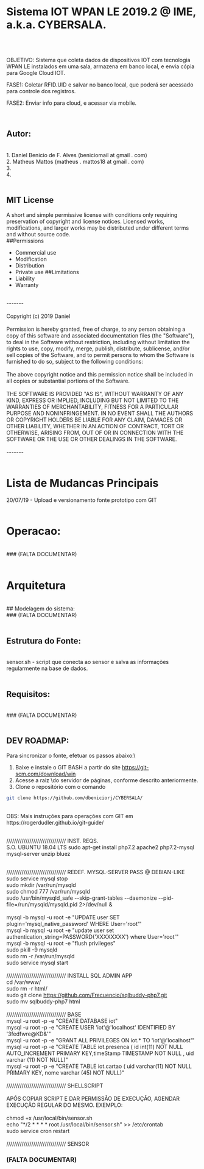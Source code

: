 # Sistema IOT WPAN LE 2019.2 @ IME, a.k.a. CYBERSALA.
<br/>
<br/>

OBJETIVO: Sistema que coleta dados de dispositivos IOT com tecnologia WPAN LE instalados em uma sala, armazena em banco local, e envia cópia para Google Cloud IOT.

FASE1: Coletar RFID.UID e salvar no banco local, que poderá ser acessado para controle dos registros.

FASE2: Enviar info para cloud, e acessar via mobile.

<br/>

## Autor: 
<br/>
1.	Daniel Benicio de F. Alves (beniciomail at gmail . com)
<br/>
2.	Matheus Mattos (matheus . mattos18 at gmail . com)
<br/>
3.
<br/>
4.
<br/>    
<br/>

## MIT License 
A short and simple permissive license with conditions only requiring preservation of copyright and license notices. Licensed works, modifications, and larger works may be distributed under different terms and without source code.
<br/>
##Permissions
+ Commercial use
+ Modification
+ Distribution
+ Private use
##Limitations
+ Liability
+ Warranty
<br/>
-------
<br/>
<br/>
Copyright (c) 2019 Daniel
<br/>
<br/>
Permission is hereby granted, free of charge, to any person obtaining a copy of this software and associated documentation files (the "Software"), to deal in the Software without restriction, including without limitation the rights to use, copy, modify, merge, publish, distribute, sublicense, and/or sell copies of the Software, and to permit persons to whom the Software is furnished to do so, subject to the following conditions:
<br/>
<br/>
The above copyright notice and this permission notice shall be included in all copies or substantial portions of the Software.
<br/>
<br/>
THE SOFTWARE IS PROVIDED "AS IS", WITHOUT WARRANTY OF ANY KIND, EXPRESS OR IMPLIED, INCLUDING BUT NOT LIMITED TO THE WARRANTIES OF MERCHANTABILITY, FITNESS FOR A PARTICULAR PURPOSE AND NONINFRINGEMENT. IN NO EVENT SHALL THE AUTHORS OR COPYRIGHT HOLDERS BE LIABLE FOR ANY CLAIM, DAMAGES OR OTHER LIABILITY, WHETHER IN AN ACTION OF CONTRACT, TORT OR OTHERWISE, ARISING FROM, OUT OF OR IN CONNECTION WITH THE SOFTWARE OR THE USE OR OTHER DEALINGS IN THE SOFTWARE.
<br/>
<br/>
-------
<br/>
<br/>

# Lista de Mudancas Principais
20/07/19 - Upload e versionamento fonte prototipo com GIT
<br/>
<br/>

# Operacao:
<br/>
### (FALTA DOCUMENTAR)
<br/>
<br/>



# Arquitetura
<br/>
## Modelagem do sistema:
<br/>
### (FALTA DOCUMENTAR)
<br/>
<br/>

## Estrutura do Fonte:
<br/>
sensor.sh     - script que conecta ao sensor e salva as informações regularmente na base de dados.
<br/>
<br/>


## Requisitos:
<br/>
### (FALTA DOCUMENTAR)
<br/>
<br/>


## DEV ROADMAP:
Para sincronizar o fonte, efetuar os passos abaixo:\
1. Baixe e instale o GIT BASH a partir do site  https://git-scm.com/download/win 
2. Acesse a raiz \do servidor de páginas, conforme descrito anteriormente.
3. Clone o repositório com o comando
```bash
git clone https://github.com/dbeniciorj/CYBERSALA/
```
<br/>    
OBS: Mais instruções para operações com GIT em https://rogerdudler.github.io/git-guide/ 
<br/>
<br/>




///////////////////////////////	INST. REQS.
<br/>
S.O. UBUNTU 18.04 LTS
sudo apt-get install php7.2 apache2 php7.2-mysql mysql-server unzip bluez
<br/>
<br/>

///////////////////////////////	REDEF. MYSQL-SERVER PASS @ DEBIAN-LIKE
<br/>
sudo service mysql stop
<br/>
sudo mkdir /var/run/mysqld
<br/>
sudo chmod 777  /var/run/mysqld
<br/>
sudo /usr/bin/mysqld_safe --skip-grant-tables --daemonize --pid-file=/run/mysqld/mysqld.pid 2>/dev/null &  
<br/>
mysql -b mysql -u root -e "UPDATE user SET plugin='mysql_native_password' WHERE User='root'"
<br/>
mysql -b mysql -u root -e "update user set authentication_string=PASSWORD('XXXXXXXX') where User='root'"
<br/>
mysql -b mysql -u root -e "flush privileges"
<br/>
sudo pkill -9 mysqld
<br/>
sudo rm -r /var/run/mysqld
<br/>
sudo service mysql start
<br/>
<br/>
/////////////////////////////// INSTALL SQL ADMIN APP
<br/>
cd /var/www/
<br/>
sudo rm -r html/
<br/>
sudo git clone https://github.com/Frecuencio/sqlbuddy-php7.git
<br/>
sudo mv sqlbuddy-php7 html
<br/>
<br/>
/////////////////////////////// BASE
<br/>
mysql -u root -p -e "CREATE DATABASE iot"
<br/>
mysql -u root -p -e "CREATE USER 'iot'@'localhost' IDENTIFIED BY '3fedfwre@KD&'"
<br/>
mysql -u root -p -e "GRANT ALL PRIVILEGES ON iot.* TO 'iot'@'localhost'"
<br/>
mysql -u root -p -e "CREATE TABLE iot.presenca ( id int(11) NOT NULL AUTO_INCREMENT PRIMARY KEY,timeStamp TIMESTAMP NOT NULL , uid varchar (11) NOT NULL)"
<br/>
mysql -u root -p -e "CREATE TABLE iot.cartao ( uid varchar(11) NOT NULL PRIMARY KEY, nome varchar (45) NOT NULL)"
<br/>
<br/>
/////////////////////////////// SHELLSCRIPT\
<br/>
APÓS COPIAR SCRIPT E DAR PERMISSÃO DE EXECUÇÃO, AGENDAR EXECUÇÃO REGULAR DO MESMO. EXEMPLO:\
<br/>
chmod +x /usr/local/bin/sensor.sh
<br/>
echo "*/2 * * * *   root    /usr/local/bin/sensor.sh" >> /etc/crontab
<br/>
sudo service cron restart
<br/>
<br/>
/////////////////////////////// SENSOR
<br/>
### (FALTA DOCUMENTAR)
<br/>
<br/>
